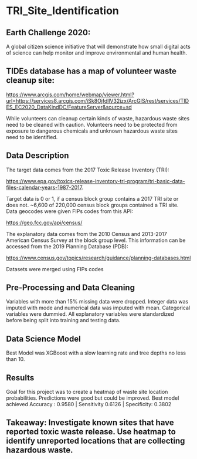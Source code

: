 # TRI_Site_Identification

## Earth Challenge 2020:

A global citizen science initiative that will demonstrate how small digital acts of science can help monitor and improve environmental and human health.

## TIDEs database has a map of volunteer waste cleanup site: 

https://www.arcgis.com/home/webmap/viewer.html?url=https://services8.arcgis.com/iSk8OjfdllV32jzx/ArcGIS/rest/services/TIDES_EC2020_DataKindDC/FeatureServer&source=sd

While volunteers can cleanup certain kinds of waste, hazardous waste sites need to be cleaned with caution.  Volunteers need to be protected from exposure to dangerous chemicals and unknown hazardous waste sites need to be identified.

## Data Description
The target data comes from the 2017 Toxic Release Inventory (TRI):

https://www.epa.gov/toxics-release-inventory-tri-program/tri-basic-data-files-calendar-years-1987-2017.  

Target data is 0 or 1, if a census block group contains a 2017 TRI site or does not.  ~6,600 of 220,000 census block groups contained a TRI site.  Data geocodes were given FIPs codes from this API:

https://geo.fcc.gov/api/census/

The explanatory data comes from the 2010 Census and 2013-2017 American Census Survey at the block group level.  This information can be accessed from the 2019 Planning Database (PDB): 

https://www.census.gov/topics/research/guidance/planning-databases.html

Datasets were merged using FIPs codes

## Pre-Processing and Data Cleaning
Variables with more than 15% missing data were dropped.  Integer data was imputed with mode and numerical data was imputed with mean.  Categorical variables were dummied.  All explanatory variables were standardized before being split into training and testing data.  

## Data Science Model
Best Model was XGBoost with a slow learning rate and tree depths no less than 10.

## Results
Goal for this project was to create a heatmap of waste site location probabilities.  Predictions were good but could be improved.  Best model achieved Accuracy : 0.9580 | Sensitivity 0.6126 | Specificity: 0.3802

## Takeaway:  Investigate known sites that have reported toxic waste release.  Use heatmap to identify unreported locations that are collecting hazardous waste.

